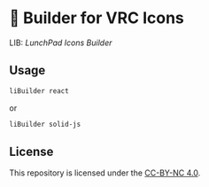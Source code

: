 # 🚀 Builder for VRC Icons

LIB: _LunchPad Icons Builder_

## Usage

```sh
liBuilder react
```

or

```sh
liBuilder solid-js
```

## License

This repository is licensed under the [CC-BY-NC 4.0](LICENSE).
